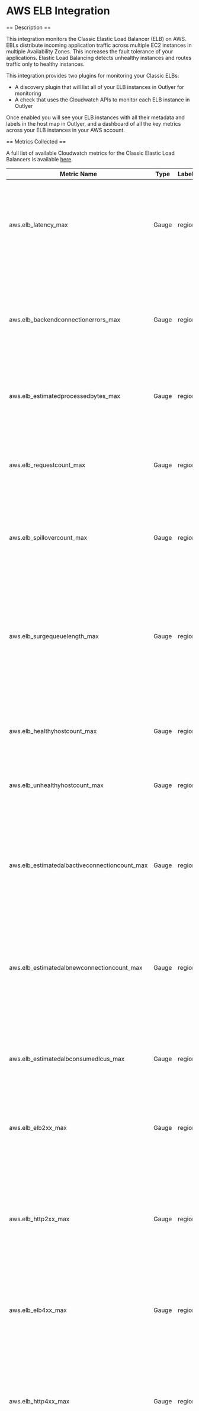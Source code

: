 AWS ELB Integration
===================

== Description ==

This integration monitors the Classic Elastic Load Balancer (ELB) on AWS. EBLs distribute incoming application traffic across multiple EC2
instances in multiple Availability Zones. This increases the fault tolerance of your applications. Elastic Load Balancing detects
unhealthy instances and routes traffic only to healthy instances.

This integration provides two plugins for monitoring your Classic ELBs:

* A discovery plugin that will list all of your ELB instances in Outlyer for monitoring
* A check that uses the Cloudwatch APIs to monitor each ELB instance in Outlyer

Once enabled you will see your ELB instances with all their metadata and labels in the host map in Outlyer, and a dashboard of all the key
metrics across your ELB instances in your AWS account.

== Metrics Collected ==

A full list of available Cloudwatch metrics for the Classic Elastic Load Balancers is available
<a href="https://docs.aws.amazon.com/elasticloadbalancing/latest/classic/elb-cloudwatch-metrics.html" target="_blank">here</a>.

| Metric Name                                 |Type |Labels|Unit |Description                                                                                                                                                       |
|---------------------------------------------|-----|------|-----|------------------------------------------------------------------------------------------------------------------------------------------------------------------|
|aws.elb_latency_max                          |Gauge|region|Count|The total time elapsed, in seconds, for the load balancer to successfully establish a connection to a registered instance.                                        |
|aws.elb_backendconnectionerrors_max          |Gauge|region|Count|The number of connections that were not successfully established between the load balancer and the registered instances.                                          |
|aws.elb_estimatedprocessedbytes_max          |Gauge|region|Count|The estimated number of bytes processed by a Load Balancer.                                                                                                       |
|aws.elb_requestcount_max                     |Gauge|region|Count|The number of requests completed or connections made during the specified interval (1 or 5 minutes).                                                              |
|aws.elb_spillovercount_max                   |Gauge|region|Count|The total number of requests that were rejected because the surge queue is full.                                                                                  |
|aws.elb_surgequeuelength_max                 |Gauge|region|Count|The total number of requests (HTTP listener) or connections (TCP listener) that are pending routing to a healthy instance. The maximum size of the queue is 1,024.|
|aws.elb_healthyhostcount_max                 |Gauge|region|Count|The number of healthy instances registered with your load balancer.                                                                                               |
|aws.elb_unhealthyhostcount_max               |Gauge|region|Count|The number of unhealthy instances registered with your load balancer.                                                                                             |
|aws.elb_estimatedalbactiveconnectioncount_max|Gauge|region|Count|The estimated number of concurrent TCP connections active from clients to the load balancer and from the load balancer to targets.                                |
|aws.elb_estimatedalbnewconnectioncount_max   |Gauge|region|Count|The estimated number of new TCP connections established from clients to the load balancer and from the load balancer to targets.                                  |
|aws.elb_estimatedalbconsumedlcus_max         |Gauge|region|Count|The estimated number of load balancer capacity units (LCU) used by an Application Load Balancer.                                                                  |
|aws.elb_elb2xx_max                           |Gauge|region|Count|The number of HTTP 2XX server codes generated by the load balancer.                                                                                               |
|aws.elb_http2xx_max                          |Gauge|region|Count|The number of 200 HTTP response codes generated by registered instances. This count does not include any response codes generated by the load balancer.           |
|aws.elb_elb4xx_max                           |Gauge|region|Count|The number of HTTP 4XX client error codes generated by the load balancer.                                                                                         |
|aws.elb_http4xx_max                          |Gauge|region|Count|The number of 400 HTTP response codes generated by registered instances. This count does not include any response codes generated by the load balancer.           |
|aws.elb_elb5xx_max                           |Gauge|region|Count|The number of HTTP 5XX server error codes generated by the load balancer.                                                                                         |
|aws.elb_http5xx_max                          |Gauge|region|Count|The number of 500 HTTP response codes generated by registered instances. This count does not include any response codes generated by the load balancer.           |

== Installation ==

In order for this integration to run, you must create an IAM role and access keys for the plugin
to connect to your AWS ELB APIs and AWS Cloudwatch metrics:

1. To get started, open the AWS Management Console
2. Click the IAM tab.
3. Click the Create a New Group of Users button.
4. Enter a Group Name called Outlyer.
5. Select the Read Only Access Policy Template then click Continue.
6. Click the Create New Users tab.
7. Enter a new User Name called Outlyer and click Continue and then Finish.
8. Click Show User Security Credentials.
9. Copy and paste your Access Key Id and the Secret Access Key somewhere safe.

# Plugins

There are two plugins:

* `elb-discovery.py` uses the Outlyer agent's instance discovery mechanism to automatically discover all the ELBs in a specified region
* `aws-elb.py` is deployed as a standard check runs against each ELB instance discovered in the discovery plugin

The discovery plugin must be currently deployed manually to disk on an agent. The plugin must be put in the agent's `plugins` folder and
a discovery check YAML file must be configured in the agent's `conf.d` folder. An example of the YAML configuration file is shown below:

```yaml
discovers:
  elb-discovery:
    command: '/opt/outlyer/embedded/bin/python3 /etc/outlyer/plugins/elb-discovery.py'
    interval: 300
    disabled: false
    timeout: 120

    #labels:
    # environment: 'prod'

    #metric_labels:
    #  - 'environment'

    #check_command: 
    check_interval: 30

    env:
      AWS_ACCESS_KEY_ID: <AWS_ACCESS_KEY_ID>
      AWS_SECRET_ACCESS_KEY: <AWS_SECRET_ACCESS_KEY>
      AWS_REGION: <AWS_REGION>
```

Once running you should see almost immediately all your ELB instances in the host view of the Outlyer UI. After that you can then deploy the
`aws-elb.py` monitoring check to monitor all of the instances via Cloudwatch. It is recommended that you use the check selector `cloud.service=aws.elb`
to ensure the check runs against all your ELB instances.

**It is recommended that both plugins run at 5 minute intervals to avoid significant charges on your AWS account bills**

Both plugins must set the following variables to run:

* `AWS_ACCESS_KEY_ID`: The AWS Access Key copied above
* `AWS_SECRET_ACCESS_KEY`: The AWS Secret Key copied above
* `AWS_REGION`: The AWS Region your EBLs are running in

In addition the following variables can be set to override the default values:

* `time_range`: The time range in minutes to query your metrics over. By default this is set to the last
10 minutes but if you run your functions rarely this can be set to longer for testing purposes.

== Changelog ==

|Version|Release Date|Description                                          |
|-------|------------|-----------------------------------------------------|
|1.0    |25-Jun-2018 |Initial version of our ELB monitoring integration.   |